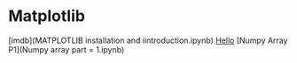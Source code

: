 # Matplotlib

[imdb](MATPLOTLIB installation and iintroduction.ipynb)
[Hello](https://www.google.com)
[Numpy Array P1](Numpy array part = 1.ipynb)
